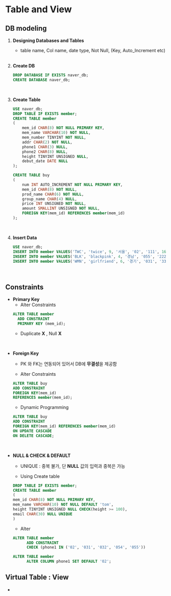 # Table and View

## **DB modeling**

1. **Designing Databases and Tables**
    * table name, Col name, date type, Not Null, (Key, Auto_Increment etc)
<br><br>

2. **Create DB**
    ```sql
    DROP DATABASE IF EXISTS naver_db;
    CREATE DATABASE naver_db;
    ```
<br>

3. **Create Table**
    ```sql
    USE naver_db;
    DROP TABLE IF EXISTS member;
    CREATE TABLE member
    ( 
    	mem_id CHAR(8) NOT NULL PRIMARY KEY,
    	mem_name VARCHAR(10) NOT NULL,
        mem_number TINYINT NOT NULL,
        addr CHAR(2) NOT NULL,
        phone1 CHAR(3) NULL,
        phone2 CHAR(8) NULL,
        height TINYINT UNSIGNED NULL,
        debut_date DATE NULL
    );
    
    CREATE TABLE buy
    ( 
    	num INT AUTO_INCREMENT NOT NULL PRIMARY KEY,
        mem_id CHAR(8) NOT NULL,
        prod_name CHAR(6) NOT NULL,
        group_name CHAR(4) NULL,
        price INT UNSIGNED NOT NULL,
        amount SMALLINT UNSIGNED NOT NULL,
        FOREIGN KEY(mem_id) REFERENCES member(mem_id)
    );
    ```

<br>

4. **Insert Data**
    ```sql
    USE naver_db;
    INSERT INTO member VALUES('TWC', 'twice', 9, '서울', '02', '111', 167, '20110-19');
    INSERT INTO member VALUES('BLK', 'blackpink', 4, '경남', '055', '222', '163', '2016-8-8');
    INSERT INTO member VALUES('WMN', 'girlfriend', 6, '경기', '031', '333', 166, '2015-1-15');
    ```

<br>

## **Constraints**

* **Primary Key**
  * Alter Constraints
  ```sql
  ALTER TABLE member
    ADD CONSTRAINT
    PRIMARY KEY (mem_id);
  ```
  * Duplicate **X** , Null **X**


<br>

* **Foreign Key**
  *  PK 와 FK는 연동되어 있어서 DB에 **무결성**을 제공함
  
  *  Alter Constraints
  ```sql
  ALTER TABLE buy
  ADD CONSTRAINT
  FOREIGN KEY(mem_id)
  REFERENCES member(mem_id);
  ```
  * Dynamic Programming
  ```sql
  ALTER TABLE buy
  ADD CONSTRAINT
  FOREIGN KEY(mem_id) REFERENCES member(mem_id)
  ON UPDATE CASCADE
  ON DELETE CASCADE;
  ```

<br>


* **NULL & CHECK & DEFAULT**
  *  UNIQUE : 중복 불가, 단 **NULL** 값의 입력과 중복은 가능
  
  *  Using Create table
  ```sql
  DROP TABLE IF EXISTS member;
  CREATE TABLE member
  (
  mem_id CHAR(8) NOT NULL PRIMARY KEY,
  mem_name VARCHAR(10) NOT NULL DEFAULT 'tom',
  height TINYINT UNSIGNED NULL CHECK(height >= 100),
  email CHAR(30) NULL UNIQUE
  )
  ```

  * Alter
  ```sql
  ALTER TABLE member
        ADD CONSTRAINT
        CHECK (phone1 IN ('02', '031', '032', '054', '055'))

  ALTER TABLE member
        ALTER COLUMN phone1 SET DEFAULT '02';
  ```

## **Virtual Table : View**

* 